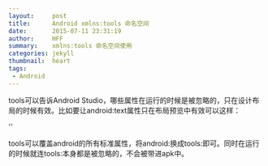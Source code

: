 ```yaml
---
layout:     post
title:      Android xmlns:tools 命名空间
date:       2015-07-11 23:31:19
author:     HFF  
summary:    xmlns:tools 命名空间使用
categories: jekyll
thumbnail:  heart
tags:
 - Android
---
```


tools可以告诉Android Studio，哪些属性在运行的时候是被忽略的，只在设计布局的时候有效。比如要让android:text属性只在布局预览中有效可以这样：

'<TextView
 android:id="@+id/text_main"
 android:layout_width="match_parent"
 android:layout_height="wrap_content"
 tools:text="I am a title" />'

tools可以覆盖android的所有标准属性，将android:换成tools:即可。同时在运行的时候就连tools:本身都是被忽略的，不会被带进apk中。

